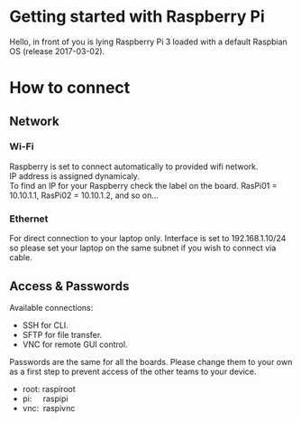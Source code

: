 # Getting started with Raspberry Pi
Hello, in front of you is lying Raspberry Pi 3 loaded with a default Raspbian OS (release 2017-03-02).

# How to connect
## Network
### Wi-Fi
Raspberry is set to connect automatically to provided wifi network. <BR>
IP address is assigned dynamicaly.<BR>
To find an IP for your Raspberry check the label on the board.
RasPi01 = 10.10.1.1,
RasPi02 = 10.10.1.2,
and so on...
### Ethernet
For direct connection to your laptop only.
Interface is set to 192.168.1.10/24 so please set your laptop on the same subnet if you wish to connect via cable.
## Access & Passwords
Available connections:
 * SSH for CLI.
 * SFTP for file transfer.
 * VNC for remote GUI control.

Passwords are the same for all the boards.
Please change them to your own as a first step to prevent access of the other teams to your device.

 * root:&nbsp;raspiroot
 * pi:&nbsp;&nbsp;&nbsp;&nbsp;&nbsp;raspipi
 * vnc:&nbsp;&nbsp;raspivnc
